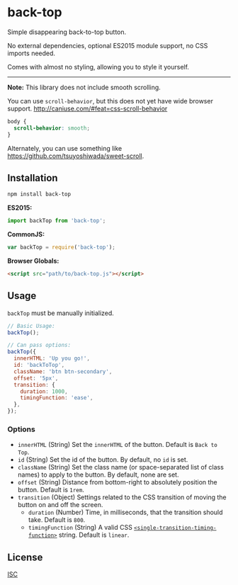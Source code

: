 # back-top

Simple disappearing back-to-top button.

No external dependencies, optional ES2015 module support, no CSS imports needed.

Comes with almost no styling, allowing you to style it yourself.

---

**Note:** This library does not include smooth scrolling.

You can use `scroll-behavior`, but this does not yet have wide browser support. http://caniuse.com/#feat=css-scroll-behavior

```css
body {
  scroll-behavior: smooth;
}
```

Alternately, you can use something like https://github.com/tsuyoshiwada/sweet-scroll.

## Installation

```bash
npm install back-top
```

**ES2015:**
```js
import backTop from 'back-top';
```

**CommonJS:**
```js
var backTop = require('back-top');
```

**Browser Globals:**
```html
<script src="path/to/back-top.js"></script>
```

## Usage

`backTop` must be manually initialized.

```js
// Basic Usage:
backTop();

// Can pass options:
backTop({
  innerHTML: 'Up you go!',
  id: 'backToTop',
  className: 'btn btn-secondary',
  offset: '5px',
  transition: {
    duration: 1000,
    timingFunction: 'ease',
  },
});
```

### Options

- `innerHTML` (String) Set the `innerHTML` of the button. Default is `Back to Top`.
- `id` (String) Set the id of the button. By default, no `id` is set.
- `className` (String) Set the class name (or space-separated list of class names) to apply to the button. By default, none are set.
- `offset` (String) Distance from bottom-right to absolutely position the button. Default is `1rem`.
- `transition` (Object) Settings related to the CSS transition of moving the button on and off the screen.
  - `duration` (Number) Time, in milliseconds, that the transition should take. Default is `800`.
  - `timingFunction` (String) A valid CSS [`<single-transition-timing-function>`](https://developer.mozilla.org/en-US/docs/Web/CSS/single-transition-timing-function) string. Default is `linear`.

## License

[ISC](LICENSE)
